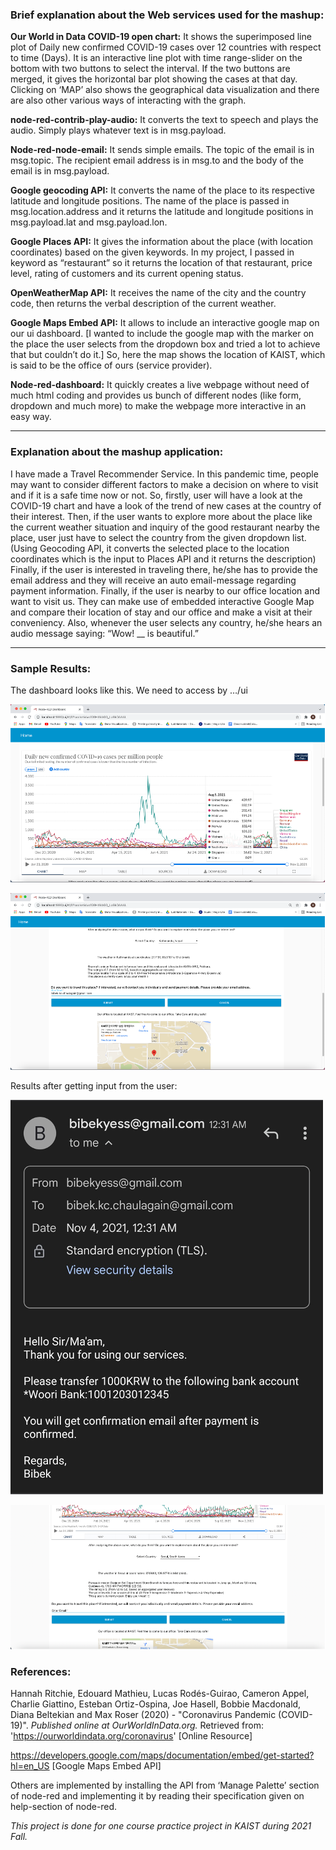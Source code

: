 ### Brief explanation about the Web services used for the mashup:

**Our World in Data COVID-19 open chart:** It shows 	the superimposed line plot of Daily new confirmed COVID-19 cases over 12 countries with respect to time (Days). It is an interactive line plot with time range-slider on the bottom with two buttons to select the interval. If the two buttons are merged, it gives the horizontal bar plot showing the cases at that day. Clicking on ‘MAP’ also shows the geographical data visualization and there are also other various ways of interacting with the graph.

**node-red-contrib-play-audio:** It converts the text to speech and plays the audio. Simply plays whatever text is in msg.payload.

**Node-red-node-email:** It sends simple emails. The topic of the email is in msg.topic. The recipient email address is in msg.to and the body of the email is in msg.payload.

**Google geocoding API:** It converts the name of the place to its respective latitude and longitude positions. The name of the place is passed in msg.location.address and it returns the latitude and longitude positions in msg.payload.lat and msg.payload.lon.

**Google Places API:** It gives the information about the place (with location coordinates) based on the given keywords. In my project, I passed in keyword as “restaurant” so it returns the location of that restaurant, price level, rating of customers and its current opening status.

**OpenWeatherMap API:** It receives the name of the city and the country code, then returns the verbal description of the current weather.

**Google Maps Embed API:** It allows to include an interactive google map on our ui dashboard. [I wanted to include the google map with the marker on the place the user selects from the dropdown box and tried a lot to achieve that but couldn’t do it.] So, here the map shows the location of KAIST, which is said to be the office of ours (service provider).

**Node-red-dashboard:** It quickly creates a live webpage without need of much html coding and provides us bunch of different nodes (like form, dropdown and much more) to make the webpage more interactive in an easy way.

*************************************************

### Explanation about the mashup application:

I have made a Travel Recommender Service. In this pandemic time, people may want to consider different factors to make a decision on where to visit and if it is a safe time now or not. So, firstly, user will have a look at the COVID-19 chart and have a look of the trend of new cases at the country of their interest. Then, if the user wants to explore more about the place like the current weather situation and inquiry of the good restaurant nearby the place, user just have to select the country from the given dropdown list. (Using Geocoding API, it converts the selected place to the location coordinates which is the input to Places API and it returns the description) Finally, if the user is interested in traveling there, he/she has to provide the email address and they will receive an auto email-message regarding payment information. Finally, if the user is nearby to our office location and want to visit us. They can make use of embedded interactive Google Map and compare their location of stay and our office and make a visit at their conveniency. Also, whenever the user selects any country, he/she hears an audio message saying: “Wow! \_\_ is beautiful.”

*****************************
### Sample Results:

The dashboard looks like this. We need to access by …/ui

![](new_1.png)

![](new_2.png)


Results after getting input from the user:

![](new_3.png)

![](new_4.png)

### References:

Hannah Ritchie, Edouard Mathieu, Lucas Rodés-Guirao, Cameron Appel, Charlie Giattino, Esteban Ortiz-Ospina, Joe Hasell, Bobbie Macdonald, Diana Beltekian and Max Roser (2020) - "Coronavirus Pandemic (COVID-19)". *Published online at OurWorldInData.org.* Retrieved from: 'https://ourworldindata.org/coronavirus' [Online Resource]

<https://developers.google.com/maps/documentation/embed/get-started?hl=en_US> [Google Maps Embed API]

Others are implemented by installing the API from ‘Manage Palette’ section of node-red and implementing it by reading their specification given on help-section of node-red.


*This project is done for one course practice project in KAIST during 2021 Fall.*
